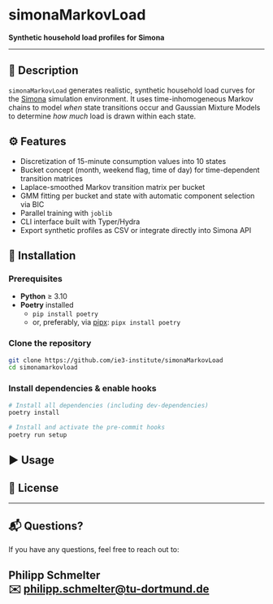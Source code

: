 # simonaMarkovLoad

**Synthetic household load profiles for Simona**

---

## 📖 Description

`simonaMarkovLoad` generates realistic, synthetic household load curves for the [Simona](https://github.com/ie3-institute/simona) simulation environment. It uses time-inhomogeneous Markov chains to model *when* state transitions occur and Gaussian Mixture Models to determine *how much* load is drawn within each state.
## ⚙️ Features

- Discretization of 15-minute consumption values into 10 states
- Bucket concept (month, weekend flag, time of day) for time-dependent transition matrices
- Laplace-smoothed Markov transition matrix per bucket
- GMM fitting per bucket and state with automatic component selection via BIC
- Parallel training with `joblib`
- CLI interface built with Typer/Hydra
- Export synthetic profiles as CSV or integrate directly into Simona API

## 🚀 Installation
### Prerequisites
- **Python** ≥ 3.10
- **Poetry** installed
  - `pip install poetry`  
  - or, preferably, via [pipx](https://pipxproject.github.io/):
   `pipx install poetry`

### Clone the repository
```bash
git clone https://github.com/ie3-institute/simonaMarkovLoad
cd simonamarkovload
```

### Install dependencies & enable hooks
```bash
# Install all dependencies (including dev-dependencies)
poetry install

# Install and activate the pre-commit hooks
poetry run setup
```

## ▶️ Usage

## 📄 License

---

## 📬 Questions?

If you have any questions, feel free to reach out to:

**Philipp Schmelter**  
✉️ <philipp.schmelter@tu-dortmund.de>
---
